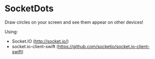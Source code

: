 # SocketDots

Draw circles on your screen and see them appear on other devices!

Using:
  - Socket.IO (http://socket.io/)
  - socket.io-client-swift (https://github.com/socketio/socket.io-client-swift)
